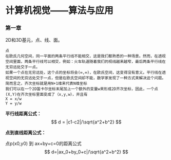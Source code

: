 # 计算机视觉——算法与应用

### 第一章

2D和3D基元，点、线、面。

```
点
在欧氏几何空间，同一平面的两条平行线不能相交，这是我们都熟悉的一种场景。然而，在透视空间里面，两条平行线可以相交，例如：火车轨道随着我们的视线越来越窄，最后两条平行线在无穷远处交于一点。
如果一个点在无穷远处，这个点的坐标将会(∞,∞)，在欧氏空间，这变得没有意义。平行线在透视空间的无穷远处交于一点，但是在欧氏空间却不能，数学家发现了一种方式来解决这个问题。
简而言之，齐次坐标就是用N+1维来代表N维坐标
我们可以在一个2D笛卡尔坐标末尾加上一个额外的变量w来形成2D齐次坐标，因此，一个点(X,Y)在齐次坐标里面变成了（x,y,w），并且有
X = x/w
Y = y/w
```
**平行线距离公式：**
$$
d = |c1-c2|/\sqrt{a^2+b^2}
$$

**点到直线距离公式：**

点p(x0,y0) 到 ax+by+c=0的距离公式
$$
d=|ax_0+by_0+c|/\sqrt{a^2+b^2}
$$
